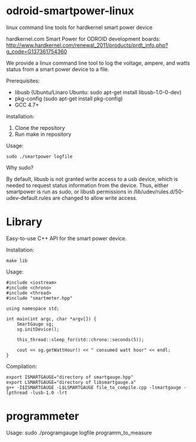 odroid-smartpower-linux
=======================

linux command line tools for hardkernel smart power device

hardkernel.com Smart Power for ODROID development boards: http://www.hardkernel.com/renewal_2011/products/prdt_info.php?g_code=G137361754360

We provide a linux command line tool to log the voltage, ampere, and watts status from a smart power device
to a file.

Prerequisites:

- libusb (Ubuntu/Linaro Ubuntu: sudo apt-get install libusb-1.0-0-dev)
- pkg-config (sudo apt-get install pkg-config)
- GCC 4.7+ 

Installation:

1. Clone the repository
2. Run make in repository

Usage:

    sudo ./smartpower logfile

Why sudo?

By default, libusb is not granted write access to a usb device, which is needed to request status information from the device.
Thus, either smartpower is run as sudo, or libusb permissions in /lib/udev/rules.d/50-udev-default.rules are changed to allow write access.


Library
=======
Easy-to-use C++ API for the smart power device.

Installation:

	make lib

Usage:

    #include <iostream>
    #include <chrono>
    #include <thread>
    #include "smartmeter.hpp"
    
    using namespace std;
    
    int main(int argc, char *argv[]) {
    	SmartGauge sg;
    	sg.initDevice();
    
    	this_thread::sleep_for(std::chrono::seconds(5));
    
    	cout << sg.getWattHour() << " consumed watt hour" << endl;
    }

Compilation:
    
    export ISMARTGAUGE="directory of smartgauge.hpp"
    export LSMARTGAUGE="directory of libsmartgauge.a"
    g++ -I$ISMARTGAUGE -L$LSMARTGAUGE file_to_compile.cpp -lsmartgauge -lpthread -lusb-1.0 -lrt
  
programmeter
=======
Usage:
sudo ./programgauge logfile programm_to_measure

